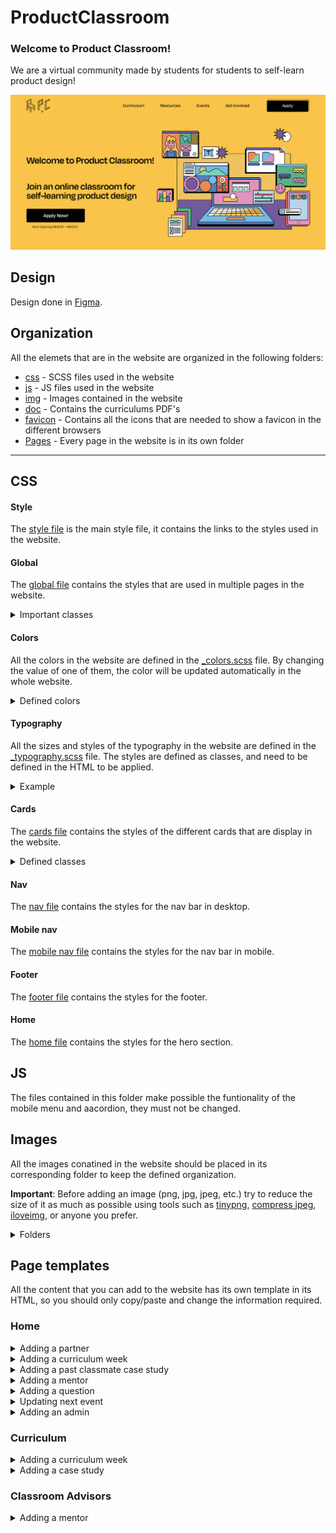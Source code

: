 # ProductClassroom

### Welcome to Product Classroom!

We are a virtual community made by students for students to self-learn product design!

![Product Classroom](img/SN-Thumbnail/Thumbnail.png)

## Design

Design done in [Figma](https://www.figma.com/file/j8x4p6uX4MpyxLZYfbhKoU/WebDev?node-id=116%3A2).

## Organization

All the elemets that are in the website are organized in the following folders:

- [css](#css) - SCSS files used in the website
- [js](#js) - JS files used in the website
- [img](#images) - Images contained in the website
- [doc](https://github.com/VictorBis/ProductClassroom/tree/main/doc) - Contains the curriculums PDF's
- [favicon](https://github.com/VictorBis/ProductClassroom/tree/main/favicon) - Contains all the icons that are needed to show a favicon in the different browsers
- [Pages](#page-templates) - Every page in the website is in its own folder

---

## CSS

#### Style

The [style file](https://github.com/VictorBis/ProductClassroom/blob/main/css/style.scss) is the main style file, it contains the links to the styles used in the website.

#### Global

The [global file](https://github.com/VictorBis/ProductClassroom/blob/main/css/_global.scss) contains the styles that are used in multiple pages in the website.

<details>
<summary>Important classes</summary>

- **.primary-btn bg-yellow** Main button (displayed in the nav bar) with a yellow background
- **.btn** Button displayed in th rest of the website
- **.btn secondary** Secondary button

</details>

#### Colors

All the colors in the website are defined in the [\_colors.scss](https://github.com/VictorBis/ProductClassroom/blob/main/css/_colors.scss) file. By changing the value of one of them, the color will be updated automatically in the whole website.

<details>
    <summary>Defined colors</summary>

```css
$yellow: #f9c449;
$orange: #fc8746;
$red: #fd624d;
$pink: #ef91bf;
$purple: #b461a2;
$darkpurple: #7758a3;
$lightblue: #b0d8f0;
$blue: #5bbfeb;
$darkblue: #497ebf;
$lightgreen: #9ce9d4;
$green: #65d6b6;
$darkgreen: #0bba85;
$black: #000000;
$white: #ffffff;
```

</details>

#### Typography

All the sizes and styles of the typography in the website are defined in the [\_typography.scss](https://github.com/VictorBis/ProductClassroom/blob/main/css/_typography.scss) file. The styles are defined as classes, and need to be defined in the HTML to be applied.

<details>
<summary>Example</summary>

```html
<p class="medium-19">
  This is a paragraph with font size 19 and medium weight.
</p>
```

</details>

#### Cards

The [cards file](https://github.com/VictorBis/ProductClassroom/blob/main/css/_cards.scss) contains the styles of the different cards that are display in the website.

<details>
<summary>Defined classes</summary>

- **.colored-cards** - Cards used for [curriculum weeks](https://productclassroom.us/Curriculum/) and [FAQ's](https://productclassroom.us/FAQ/)
- **.case-study** - Cards for the case studies
- **.lecturer-speaker-small** - Cards for mentors that are displayed in the [Home page](https://productclassroom.us)
- **.member** - Cards for product classroom admins
- **.final-cta** - Cards displayed as the final CTA in the website
- **.lecturer-card** - Cards for the mentors displayed in the [Classroom Advisors page](https://productclassroom.us/ClassroomAdvisors/)
- **.accordion-container** - Cards for the options showed in the [Get Involved page](https://productclassroom.us/GetInvolved/)
</details>

#### Nav

The [nav file](https://github.com/VictorBis/ProductClassroom/blob/main/css/_nav.scss) contains the styles for the nav bar in desktop.

#### Mobile nav

The [mobile nav file](https://github.com/VictorBis/ProductClassroom/blob/main/css/_mobilenav.scss) contains the styles for the nav bar in mobile.

#### Footer

The [footer file](https://github.com/VictorBis/ProductClassroom/blob/main/css/_footer.scss) contains the styles for the footer.

#### Home

The [home file](https://github.com/VictorBis/ProductClassroom/blob/main/css/_home.scss) contains the styles for the hero section.

## JS

The files contained in this folder make possible the funtionality of the mobile menu and aacordion, they must not be changed.

## Images

All the images conatined in the website should be placed in its corresponding folder to keep the defined organization.

**Important**: Before adding an image (png, jpg, jpeg, etc.) try to reduce the size of it as much as possible using tools such as [tinypng](https://tinypng.com), [compress jpeg](https://compressjpeg.com), [iloveimg](https://www.iloveimg.com/compress-image), or anyone you prefer.

<details>
<summary>Folders</summary>

- [CaseStudies](https://github.com/VictorBis/ProductClassroom/tree/main/img/CaseStudies) - Case studies thumbnails and past students photos.
  - [Classmates](https://github.com/VictorBis/ProductClassroom/tree/main/img/CaseStudies/Classmates) - Past students photos.
- [Events](https://github.com/VictorBis/ProductClassroom/tree/main/img/Events) - Event to be displayed. The event thumbnail should replace th current one in the [Figma file](https://www.figma.com/file/j8x4p6uX4MpyxLZYfbhKoU/WebDev?node-id=116%3A2), be exported as PNG with the name _Events-Thumbnail.png_ and placed in this folder, so it'll be automatically replaced in the website.
- [Icons](https://github.com/VictorBis/ProductClassroom/tree/main/img/Icons) - Icons used in this webstie, they should be SVG.
- [Illustrations](https://github.com/VictorBis/ProductClassroom/tree/main/img/Illustrations) - Illustrations used in this website, they should be SVG.
- [Lecturers+Speakers](https://github.com/VictorBis/ProductClassroom/tree/main/img/Lecturers%2BSpeakers) - Photos of all the mentors that should be displayed in the website.
- [Logos](https://github.com/VictorBis/ProductClassroom/tree/main/img/Logos) - PC logos, they should be SVG.
- [Members](https://github.com/VictorBis/ProductClassroom/tree/main/img/Members) - Photos of the admins of PC.
- [Partners](https://github.com/VictorBis/ProductClassroom/tree/main/img/Partners) - Logos of the partens of PC, preferably save them as SVG.
- [SN-Thumbnail](https://github.com/VictorBis/ProductClassroom/tree/main/img/SN-Thumbnail) - Thumbnail showed when you share the link on socials.

</details>

## Page templates

All the content that you can add to the website has its own template in its HTML, so you should only copy/paste and change the information required.

### Home

<details>
<summary>Adding a partner</summary>

```html
<img src="img/Partners/[FileName]" alt="[Partner's name] Logo" />
```

</details>

<details>
<summary>Adding a curriculum week</summary>

```html
<div class="colored-cards">
  <div class="card-background red"></div>
  <div class="card-content">
    <h3 class="medium-30 card-title">
      <strong class="bold-30">WEEK [number]</strong> &nbsp; [Speaker/Lecturer] *
      [Position] @ [Company]
    </h3>
    <p class="medium-19 card-description">[Summary]</p>
  </div>
</div>
```

</details>

<details>
<summary>Adding a past classmate case study</summary>

```html
<div class="case-study">
  <div class="window">
    <div class="window-actions blue">
      <div class="window-icon-wrapper">
        <img lazy="loading" src="img/Icons/Close.svg" alt="Close Icon" />
      </div>
      <div class="window-icon-wrapper">
        <img
          lazy="loading"
          src="img/Icons/Max.svg"
          alt="Maximize Icon"
          class="width-21"
        />
      </div>
      <div class="window-icon-wrapper ">
        <img
          lazy="loading"
          src="img/Icons/Min.svg"
          alt="Minimize icon"
          class="width-21"
        />
      </div>
    </div>
    <img
      lazy="loading"
      src="img/CaseStudies/[Thmbnail file name]"
      alt="[Classmate's name] Case Study"
      width="1905"
      height="1146"
      class="case-study-thumbnail"
    />
  </div>
  <div class="testimonial">
    <q class="semibold-italic-30"
      >Through the 13 weeks I became more confident about my design skills
      ...</q
    ><a href="" class="medium-30">Read More</a>
    <div class="graduate">
      <img
        lazy="loading"
        src="img/CaseStudies/Classmates/[Classmate's picture files name]"
        alt="[Classmate's name] Picture"
      />
      <p class="medium-24">
        <strong class="semibold-24">[CLASSMATE'S NAME]</strong> [Cohort
        semester]
      </p>
    </div>
  </div>
</div>
```

</details>

<details>
<summary>Adding a mentor</summary>

```html
<div class="lecturer-speaker-small">
  <div class="lecturer-picture-wrapper">
    <img
      lazy="loading"
      width="400"
      height="400"
      src="img/Lecturers+Speakers/[Mentor's photo file name]"
      alt="[Mentor's name] Picture"
    />
    <div class="picture-wrapper-background"></div>
  </div>
  <div class="lecturer-short-desc">
    <h5 class="bold-24">[Mentor's name]</h5>
    <p class="medium-21">[Position] @ [Company]</p>
  </div>
</div>
```

</details>

<details>
<summary>Adding a question</summary>

```html
<div class="colored-cards">
  <div class="card-background purple"></div>
  <div class="card-content">
    <h3 class="bold-30 faq card-title">Q. [Question]?</h3>
    <p class="medium-19 card-description">[Answer]</p>
  </div>
</div>
```

</details>

<details>
<summary>Updating next event</summary>

The event thumbnail should replace th current one in the [Figma file](https://www.figma.com/file/j8x4p6uX4MpyxLZYfbhKoU/WebDev?node-id=116%3A2), be exported as PNG with the name _Events-Thumbnail.png_ and placed in this folder, so it'll be automatically replaced in the website.

```html
<img
  lazy="loading"
  width="1917"
  height="1248"
  src="img/Events/Events-Thumbnail.png"
  alt="Events Thumbnail"
  class="event-img"
/>
```

</details>

<details>
<summary>Adding an admin</summary>

```html
<div class="member">
  <img
    lazy="loading"
    width="800"
    height="800"
    src="img/Members/[Admin's photo file name]"
    alt="[Admin's name] Picture"
  />
  <div class="lecturer-short-desc">
    <h5 class="bold-24">[Admin's name]</h5>
    <p class="medium-21">[Position]</p>
  </div>
</div>
```

</details>

### Curriculum

<details>
<summary>Adding a curriculum week</summary>

```html
<div class="colored-cards">
  <div class="card-background red"></div>
  <div class="card-content">
    <h3 class="semibold-30 card-title week-flex">
      <strong class="bold-30">WEEK [number] : [Title]</strong>
      <span class="no-margin-top"
        >[Speaker/Lecturer] * [Name] @ [Position]</span
      >
    </h3>
    <p class="medium-19 card-description">[Description]</p>
  </div>
</div>
```

</details>

<details>
<summary>Adding a case study</summary>

```html
<div class="case-study">
  <a href="[Figma/AdobeXD] link" target="_blank" class="window">
    <div class="window-actions blue">
      <div class="window-icon-wrapper">
        <img src="../img/Icons/Close.svg" alt="Close Icon" />
      </div>
      <div class="window-icon-wrapper">
        <img src="../img/Icons/Max.svg" alt="Maximize Icon" class="width-21" />
      </div>
      <div class="window-icon-wrapper ">
        <img src="../img/Icons/Min.svg" alt="Minimize icon" class="width-21" />
      </div>
    </div>
    <img
      src="../img/CaseStudies/[Thumbnail file name]"
      alt="[Classmate's name] Case Study"
      width="1905"
      height="1146"
      class="case-study-thumbnail"
    />
  </a>
  <div class="testimonial">
    <div class="graduate">
      <img
        src="../img/CaseStudies/Classmates/[Classmate's photo file name]"
        alt="[Classmate's name] Picture"
        width="168"
        height="168"
      />
      <div class="project">
        <a href=""><h5 class="semibold-24">[PROJECT TITLE]</h5></a>
        <p class="medium-24">[CLASSMATE'S NAME | [COHORT SEMESTER]]</p>
      </div>
    </div>
  </div>
</div>
```

</details>

### Classroom Advisors

<details>
<summary>Adding a mentor</summary>

```html
<div class="lecturer-card">
  <img
    src="../img/Lecturers+Speakers/[Mentor's photo file name]"
    alt="[Mentor's name] picture"
    lazy="loading"
    width="400"
    height="400"
  />

  <div class="info-container">
    <div class="main-info">
      <div class="category">
        <ul class="categories">
          <li class="lecturer semibold-16">LECTURER</li>
          <li class="guest-critic semibold-16">CRITIC</li>
          <li class="speaker semibold-16">SPEAKER</li>
        </ul>
      </div>
      <div class="name-company">
        <h3 class="semibold-30">[Mentor's name]</h3>
        <h4 class="medium-24">[Position] @ [Company]</h4>
      </div>
    </div>
    <div class="lecturer-links">
      <ul class="links">
        <li class="semibold-16"><a target="_blank" href="[URL]">Website</a></li>
        <li class="semibold-16">
          <a target="_blank" href="[URL]">LinkedIn</a>
        </li>
        <li class="semibold-16"><a target="_blank" href="[URL]">Twitter</a></li>
      </ul>
    </div>
  </div>
</div>
```

</details>
